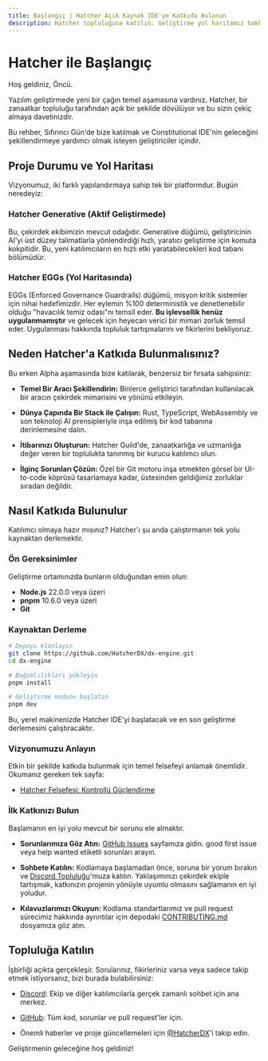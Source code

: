 ```yaml
---
title: Başlangıç | Hatcher Açık Kaynak IDE'ye Katkıda Bulunun
description: Hatcher topluluğuna katılın. Geliştirme yol haritamız hakkında bilgi edinin, mevcut proje durumunu görün ve AI çağı için açık kaynak IDE'ye nasıl katkıda bulunabileceğinizi öğrenin.
---
```


# Hatcher ile Başlangıç

Hoş geldiniz, Öncü.

Yazılım geliştirmede yeni bir çağın temel aşamasına vardınız. Hatcher, bir zanaatkar topluluğu tarafından açık bir şekilde dövülüyor ve bu sizin çekiç almaya davetinizdir.

Bu rehber, Sıfırıncı Gün'de bize katılmak ve Constitutional IDE'nin geleceğini şekillendirmeye yardımcı olmak isteyen geliştiriciler içindir.

## Proje Durumu ve Yol Haritası

Vizyonumuz, iki farklı yapılandırmaya sahip tek bir platformdur. Bugün neredeyiz:

### <DocIcon type="constitutional" inline /> Hatcher Generative (Aktif Geliştirmede)

Bu, çekirdek ekibimizin mevcut odağıdır. Generative düğümü, geliştiricinin AI'yi üst düzey talimatlarla yönlendirdiği hızlı, yaratıcı geliştirme için komuta kokpitidir. Bu, yeni katılımcıların en hızlı etki yaratabilecekleri kod tabanı bölümüdür.

### <DocIcon type="building" inline /> Hatcher EGGs (Yol Haritasında)

EGGs (Enforced Governance Guardrails) düğümü, misyon kritik sistemler için nihai hedefimizdir. Her eylemin %100 deterministik ve denetlenebilir olduğu "havacılık temiz odası"nı temsil eder. **Bu işlevsellik henüz uygulanmamıştır** ve gelecek için heyecan verici bir mimari zorluk temsil eder. Uygulanması hakkında topluluk tartışmalarını ve fikirlerini bekliyoruz.

## Neden Hatcher'a Katkıda Bulunmalısınız?

Bu erken Alpha aşamasında bize katılarak, benzersiz bir fırsata sahipsiniz:

- **Temel Bir Aracı Şekillendirin:** Binlerce geliştirici tarafından kullanılacak bir aracın çekirdek mimarisini ve yönünü etkileyin.

- **Dünya Çapında Bir Stack ile Çalışın:** Rust, TypeScript, WebAssembly ve son teknoloji AI prensipleriyle inşa edilmiş bir kod tabanına derinlemesine dalın.

- **İtibarınızı Oluşturun:** Hatcher Guild'de, zanaatkarlığa ve uzmanlığa değer veren bir toplulukta tanınmış bir kurucu katılımcı olun.

- **İlginç Sorunları Çözün:** Özel bir Git motoru inşa etmekten görsel bir UI-to-code köprüsü tasarlamaya kadar, üstesinden geldiğimiz zorluklar sıradan değildir.

## Nasıl Katkıda Bulunulur

Katılımcı olmaya hazır mısınız? Hatcher'ı şu anda çalıştırmanın tek yolu kaynaktan derlemektir.

### Ön Gereksinimler

Geliştirme ortamınızda bunların olduğundan emin olun:

- **Node.js** 22.0.0 veya üzeri
- **pnpm** 10.6.0 veya üzeri
- **Git**

### Kaynaktan Derleme

```bash
# Depoyu klonlayın
git clone https://github.com/HatcherDX/dx-engine.git
cd dx-engine

# Bağımlılıkları yükleyin
pnpm install

# Geliştirme modunu başlatın
pnpm dev
```

Bu, yerel makinenizde Hatcher IDE'yi başlatacak ve en son geliştirme derlemesini çalıştıracaktır.

### Vizyonumuzu Anlayın

Etkin bir şekilde katkıda bulunmak için temel felsefeyi anlamak önemlidir. Okumanız gereken tek sayfa:

- [Hatcher Felsefesi: Kontrollü Güçlendirme](/tr/philosophy)

### İlk Katkınızı Bulun

Başlamanın en iyi yolu mevcut bir sorunu ele almaktır.

- **Sorunlarımıza Göz Atın:** [GitHub Issues](https://github.com/HatcherDX/dx-engine/issues) sayfamıza gidin. good first issue veya help wanted etiketli sorunları arayın.

- **Sohbete Katılın:** Kodlamaya başlamadan önce, soruna bir yorum bırakın ve [Discord Topluluğu](https://discord.gg/cZ7PZvnMk4)'muza katılın. Yaklaşımınızı çekirdek ekiple tartışmak, katkınızın projenin yönüyle uyumlu olmasını sağlamanın en iyi yoludur.

- **Kılavuzlarımızı Okuyun:** Kodlama standartlarımız ve pull request sürecimiz hakkında ayrıntılar için depodaki [CONTRIBUTING.md](https://github.com/HatcherDX/dx-engine/blob/main/CONTRIBUTING.md) dosyamıza göz atın.

## Topluluğa Katılın

İşbirliği açıkta gerçekleşir. Sorularınız, fikirleriniz varsa veya sadece takip etmek istiyorsanız, bizi burada bulabilirsiniz:

- [Discord](https://discord.gg/cZ7PZvnMk4): Ekip ve diğer katılımcılarla gerçek zamanlı sohbet için ana merkez.

- [GitHub](https://github.com/HatcherDX/dx-engine/): Tüm kod, sorunlar ve pull request'ler için.

- Önemli haberler ve proje güncellemeleri için [@HatcherDX](https://twitter.com/HatcherDX)'i takip edin.

Geliştirmenin geleceğine hoş geldiniz!

<PageCTA
  title="Devrime Katılmaya Hazır mısınız?"
  subtitle="Bugün AI destekli geliştirmenin geleceğine katkıda bulunmaya başlayın"
  buttonText="Açık Sorunlara Göz Atın"
  buttonLink="https://github.com/HatcherDX/dx-engine/issues"
  buttonStyle="secondary"
  footer="Destek ve işbirliği için Discord topluluğumuza katılın"
/>
